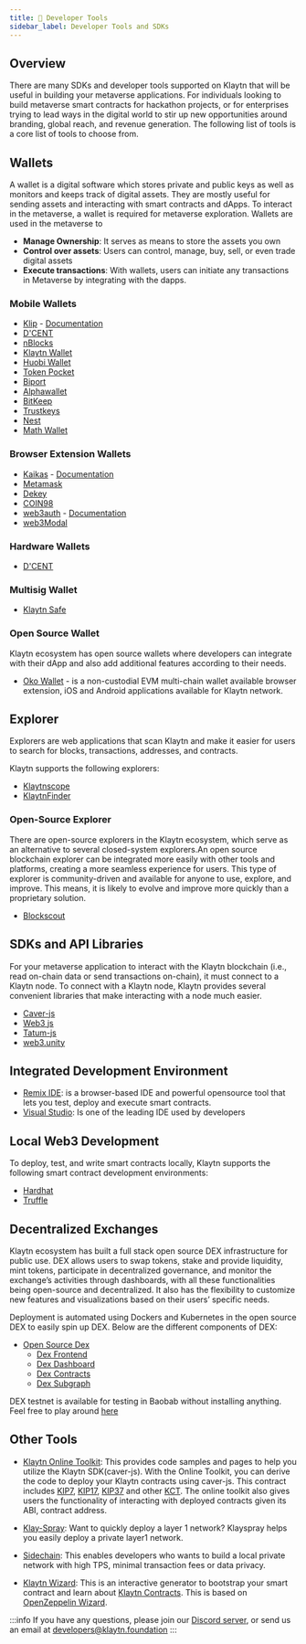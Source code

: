 ```yaml
---
title: 🔧 Developer Tools
sidebar_label: Developer Tools and SDKs
---
```


## Overview <a id="Developer Tools"></a>

There are many SDKs and developer tools supported on Klaytn that will be useful in building your metaverse applications. For individuals looking to build metaverse smart contracts for hackathon projects, or for enterprises trying to lead ways in the digital world to stir up new opportunities around branding, global reach, and revenue generation. The following list of tools is a core list of tools to choose from.


## Wallets <a id="Wallets"> </a>
A wallet is a digital software which stores private and public keys as well as monitors and keeps track of digital assets. They are mostly useful for sending assets and interacting with smart contracts and dApps. To interact in the metaverse, a wallet is required for metaverse exploration. Wallets are used in the metaverse to

* **Manage Ownership**: It serves as means to store the assets you own
* **Control over assets**: Users can control, manage, buy, sell, or even trade digital assets
* **Execute transactions**: With wallets, users can initiate any transactions in Metaverse by integrating with the dapps.

### Mobile Wallets <a id="Mobile Wallets"></a>
* [Klip](https://klipwallet.com/) - [Documentation](https://docs.klipwallet.com/)
* [D'CENT](https://dcentwallet.com/)
* [nBlocks](https://nblocks.io/)
* [Klaytn Wallet](https://wallet.klaytn.com/)
* [Huobi Wallet](https://www.huobiwallet.com/en/)
* [Token Pocket](https://www.tokenpocket.pro/)
* [Biport](https://biport.io/)
* [Alphawallet](https://alphawallet.com/)
* [BitKeep](https://bitkeep.com/)
* [Trustkeys](https://trustkeys.network/)
* [Nest](https://nes.tech/)
* [Math Wallet](https://mathwallet.org/ko-kr/)


### Browser Extension Wallets <a id="Browser Extension Wallets"></a>

* [Kaikas](https://chrome.google.com/webstore/detail/kaikas/jblndlipeogpafnldhgmapagcccfchpi) - [Documentation](https://docs.kaikas.io/)
* [Metamask](https://docs.klaytn.foundation/content/dapp/tutorials/connecting-metamask)
* [Dekey](https://chrome.google.com/webstore/detail/dekey/cekclnkpicopjiagjphfoahcinhmgbjp)
* [COIN98](https://chrome.google.com/webstore/detail/coin98-wallet/aeachknmefphepccionboohckonoeemg)
* [web3auth](https://web3auth.io/) - [Documentation](https://web3auth.io/docs/connect-blockchain/klaytn)
* [web3Modal](https://github.com/WalletConnect/web3modal/tree/V1/example)


### Hardware Wallets <a id="Hardware Wallets"></a>
* [D'CENT](https://dcentwallet.com/)

### Multisig Wallet <a id="MultiSig Wallet"></a>
* [Klaytn Safe](https://safe.klaytn.foundation/)

### Open Source Wallet <a id="Open Source Wallets"></a>

Klaytn ecosystem has open source wallets where developers can integrate with their dApp and also add additional features according to their needs.

* [Oko Wallet](https://github.com/madfish-solutions/oko-wallet) - is a non-custodial EVM multi-chain wallet available browser extension, iOS and Android applications available for Klaytn network.

## Explorer <a id="Explorer"></a>

Explorers are web applications that scan Klaytn and make it easier for users to search for blocks, transactions, addresses, and contracts.

Klaytn supports the following explorers:

* [Klaytnscope](https://scope.klaytn.com/)
* [KlaytnFinder](https://www.klaytnfinder.io/)

### Open-Source Explorer
There are open-source explorers in the Klaytn ecosystem, which serve as an alternative to several closed-system explorers.An open source blockchain explorer can be integrated more easily with other tools and platforms, creating a more seamless experience for users. This type of explorer is community-driven and available for anyone to use, explore, and improve. This means, it is likely to evolve and improve more quickly than a proprietary solution.

* [Blockscout](https://github.com/blockscout/blockscout)

## SDKs and API Libraries <a id="SDKs and API Libraries"></a>
For your metaverse application to interact with the Klaytn blockchain (i.e., read on-chain data or send transactions on-chain), it must connect to a Klaytn node.  To connect with a Klaytn node, Klaytn provides several convenient libraries that make interacting with a node much easier.

* [Caver-js](https://github.com/klaytn/caver-js)
* [Web3 js](https://web3js.readthedocs.io/en/v1.8.1/)
* [Tatum-js](https://github.com/tatumio/tatum-js)
* [web3.unity](https://github.com/ChainSafe/web3.unity)

## Integrated Development Environment <a id="Integrated Development Environment"></a>

* [Remix IDE](https://remix.ethereum.org/): is a browser-based IDE and powerful opensource tool that lets you test, deploy and execute smart contracts.
* [Visual Studio](https://code.visualstudio.com/download): Is one of the leading IDE used by developers

## Local Web3 Development <a id="Local Web3 Development"> </a>
To deploy, test, and write smart contracts locally, Klaytn supports the following smart contract development environments:

* [Hardhat](https://hardhat.org/)
* [Truffle](https://github.com/trufflesuite/truffle)

## Decentralized Exchanges <a href="Decentralized Exchanges"></a>

Klaytn ecosystem has built a full stack open source DEX infrastructure for public use.  DEX allows users to swap tokens, stake and provide liquidity, mint tokens, participate in decentralized governance, and monitor the exchange’s activities through dashboards, with all these functionalities being open-source and decentralized. It also has the flexibility to customize new features and visualizations based on their users’ specific needs.

Deployment is automated using Dockers and Kubernetes in the open source DEX to easily spin up DEX. Below are the different components of DEX: 

 * [Open Source Dex](https://dex.baobab.klaytn.net/)
    * [Dex Frontend](https://github.com/klaytn/klaytn-dex-frontend)
    * [Dex Dashboard](https://github.com/klaytn/klaytn-dex-dashboard)
    * [Dex Contracts](https://github.com/klaytn/klaytn-dex-contracts)
    * [Dex Subgraph](https://github.com/klaytn/klaytn-dex-subgraphs)

DEX testnet is available for testing in Baobab without installing anything. Feel free to play around [here](https://dex.baobab.klaytn.net/swap)

## Other Tools <a id="Other Tools"></a>

* [Klaytn Online Toolkit](https://toolkit.klaytn.foundation/): This provides code samples and pages to help you utilize the Klaytn SDK(caver-js). With the Online Toolkit, you can derive the code to deploy your Klaytn contracts using caver-js. This contract includes [KIP7](https://toolkit.klaytn.foundation/kct/KIP7Deploy), [KIP17](https://toolkit.klaytn.foundation/kct/KIP17Deploy), [KIP37](https://toolkit.klaytn.foundation/kct/KIP37Deploy) and other [KCT](https://toolkit.klaytn.foundation/kct/KCTDetection). The online toolkit also gives users the functionality of interacting with deployed contracts given its ABI, contract address.
  
* [Klay-Spray](https://github.com/klaytn/klayspray): Want to quickly deploy a layer 1 network? Klayspray helps you easily deploy a private layer1 network.
  
* [Sidechain](https://docs.klaytn.foundation/content/installation-guide/deployment/service-chain): This enables developers who wants to build a local private network with high TPS, minimal transaction fees or data privacy.
   
* [Klaytn Wizard](https://wizard.klaytn.foundation/): This is an interactive generator to bootstrap your smart contract and learn about [Klaytn Contracts](https://github.com/klaytn/klaytn-contracts). This is based on [OpenZeppelin Wizard](https://wizard.openzeppelin.com/).


:::info
If you have any questions, please join our [Discord server](https://discord.io/KlaytnOfficial), or send us an email at developers@klaytn.foundation
:::


